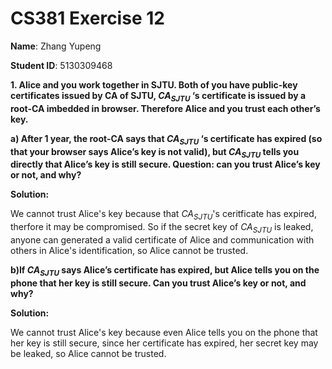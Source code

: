 # CS381 Exercise 12

**Name**: Zhang Yupeng

**Student ID**: 5130309468

**1. Alice and you work together in SJTU. Both of you have public-key certificates issued by CA of SJTU, $CA_{SJTU}$ ‘s certificate is issued by a root-CA imbedded in browser. Therefore Alice and you trust each other’s key.**
**a) After 1 year, the root-CA says that $CA_{SJTU}$ ‘s certificate has expired (so that your browser says Alice’s key is not valid), but $CA_{SJTU}$ tells you directly that Alice’s key is still secure. Question: can you trust Alice’s key or not, and why?**

**Solution:**

We cannot trust Alice's key because that $CA_{SJTU}$'s ceritficate has expired, therfore it may be compromised. So if the secret key of $CA_{SJTU}$ is leaked, anyone can generated a valid certificate of Alice and communication with others in Alice's identification, so Alice cannot be trusted.
**b)If $CA_{SJTU}$ says Alice’s certificate has expired, but Alice tells you on the phone that her key is still secure. Can you trust Alice’s key or not, and why?**

**Solution:**

We cannot trust Alice's key because even Alice tells you on the phone that her key is still secure, since her certificate has expired, her secret key may be leaked, so Alice cannot be trusted.